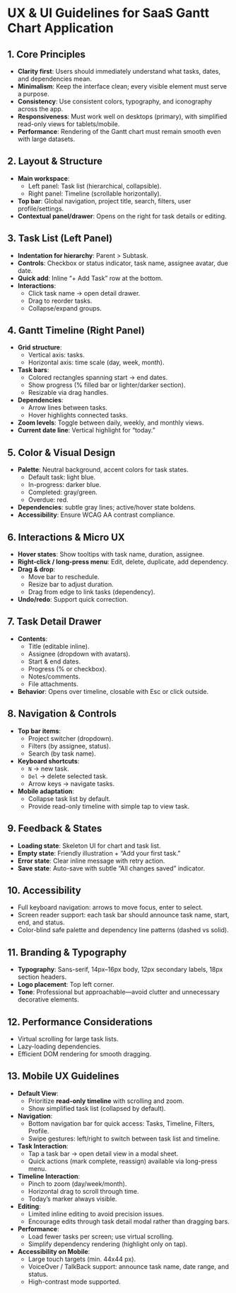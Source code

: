 # UX & UI Guidelines for SaaS Gantt Chart Application

## 1. Core Principles

- **Clarity first**: Users should immediately understand what tasks, dates, and dependencies mean.
- **Minimalism**: Keep the interface clean; every visible element must serve a purpose.
- **Consistency**: Use consistent colors, typography, and iconography across the app.
- **Responsiveness**: Must work well on desktops (primary), with simplified read-only views for tablets/mobile.
- **Performance**: Rendering of the Gantt chart must remain smooth even with large datasets.

## 2. Layout & Structure

- **Main workspace**:
    - Left panel: Task list (hierarchical, collapsible).
    - Right panel: Timeline (scrollable horizontally).
- **Top bar**: Global navigation, project title, search, filters, user profile/settings.
- **Contextual panel/drawer**: Opens on the right for task details or editing.

## 3. Task List (Left Panel)

- **Indentation for hierarchy**: Parent > Subtask.
- **Controls**: Checkbox or status indicator, task name, assignee avatar, due date.
- **Quick add**: Inline “+ Add Task” row at the bottom.
- **Interactions**:
    - Click task name → open detail drawer.
    - Drag to reorder tasks.
    - Collapse/expand groups.

## 4. Gantt Timeline (Right Panel)

- **Grid structure**:
    - Vertical axis: tasks.
    - Horizontal axis: time scale (day, week, month).
- **Task bars**:
    - Colored rectangles spanning start → end dates.
    - Show progress (% filled bar or lighter/darker section).
    - Resizable via drag handles.
- **Dependencies**:
    - Arrow lines between tasks.
    - Hover highlights connected tasks.
- **Zoom levels**: Toggle between daily, weekly, and monthly views.
- **Current date line**: Vertical highlight for “today.”

## 5. Color & Visual Design

- **Palette**: Neutral background, accent colors for task states.
    - Default task: light blue.
    - In-progress: darker blue.
    - Completed: gray/green.
    - Overdue: red.
- **Dependencies**: subtle gray lines; active/hover state boldens.
- **Accessibility**: Ensure WCAG AA contrast compliance.

## 6. Interactions & Micro UX

- **Hover states**: Show tooltips with task name, duration, assignee.
- **Right-click / long-press menu**: Edit, delete, duplicate, add dependency.
- **Drag & drop**:
    - Move bar to reschedule.
    - Resize bar to adjust duration.
    - Drag from edge to link tasks (dependency).
- **Undo/redo**: Support quick correction.

## 7. Task Detail Drawer

- **Contents**:
    - Title (editable inline).
    - Assignee (dropdown with avatars).
    - Start & end dates.
    - Progress (% or checkbox).
    - Notes/comments.
    - File attachments.
- **Behavior**: Opens over timeline, closable with Esc or click outside.

## 8. Navigation & Controls

- **Top bar items**:
    - Project switcher (dropdown).
    - Filters (by assignee, status).
    - Search (by task name).
- **Keyboard shortcuts**:
    - `N` → new task.
    - `Del` → delete selected task.
    - Arrow keys → navigate tasks.
- **Mobile adaptation**:
    - Collapse task list by default.
    - Provide read-only timeline with simple tap to view task.

## 9. Feedback & States

- **Loading state**: Skeleton UI for chart and task list.
- **Empty state**: Friendly illustration + “Add your first task.”
- **Error state**: Clear inline message with retry action.
- **Save state**: Auto-save with subtle “All changes saved” indicator.

## 10. Accessibility

- Full keyboard navigation: arrows to move focus, enter to select.
- Screen reader support: each task bar should announce task name, start, end, and status.
- Color-blind safe palette and dependency line patterns (dashed vs solid).

## 11. Branding & Typography

- **Typography**: Sans-serif, 14px–16px body, 12px secondary labels, 18px section headers.
- **Logo placement**: Top left corner.
- **Tone**: Professional but approachable—avoid clutter and unnecessary decorative elements.

## 12. Performance Considerations

- Virtual scrolling for large task lists.
- Lazy-loading dependencies.
- Efficient DOM rendering for smooth dragging.

## 13. Mobile UX Guidelines

- **Default View**:
    - Prioritize **read-only timeline** with scrolling and zoom.
    - Show simplified task list (collapsed by default).
- **Navigation**:
    - Bottom navigation bar for quick access: Tasks, Timeline, Filters, Profile.
    - Swipe gestures: left/right to switch between task list and timeline.
- **Task Interaction**:
    - Tap a task bar → open detail view in a modal sheet.
    - Quick actions (mark complete, reassign) available via long-press menu.
- **Timeline Interaction**:
    - Pinch to zoom (day/week/month).
    - Horizontal drag to scroll through time.
    - Today’s marker always visible.
- **Editing**:
    - Limited inline editing to avoid precision issues.
    - Encourage edits through task detail modal rather than dragging bars.
- **Performance**:
    - Load fewer tasks per screen; use virtual scrolling.
    - Simplify dependency rendering (highlight only on tap).
- **Accessibility on Mobile**:
    - Large touch targets (min. 44x44 px).
    - VoiceOver / TalkBack support: announce task name, date range, and status.
    - High-contrast mode supported.
